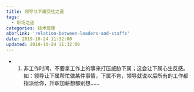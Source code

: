 ```yaml
---
title: 领导与下属交往之道
tags:
  - 职场之道
categories: 技术管理
abbrlink: 'relation-between-leaders-and-staffs'
date: 2019-10-24 11:32:00
updated: 2019-10-24 11:32:00
---
```


- 1. 非工作时间，不要拿工作上的事来打压威胁下属；这会让下属心生反感。
    如：领导让下属帮忙做某件事情，下属不肯，领导就说以后所有的工作都指派给你，升职加薪想都别想……